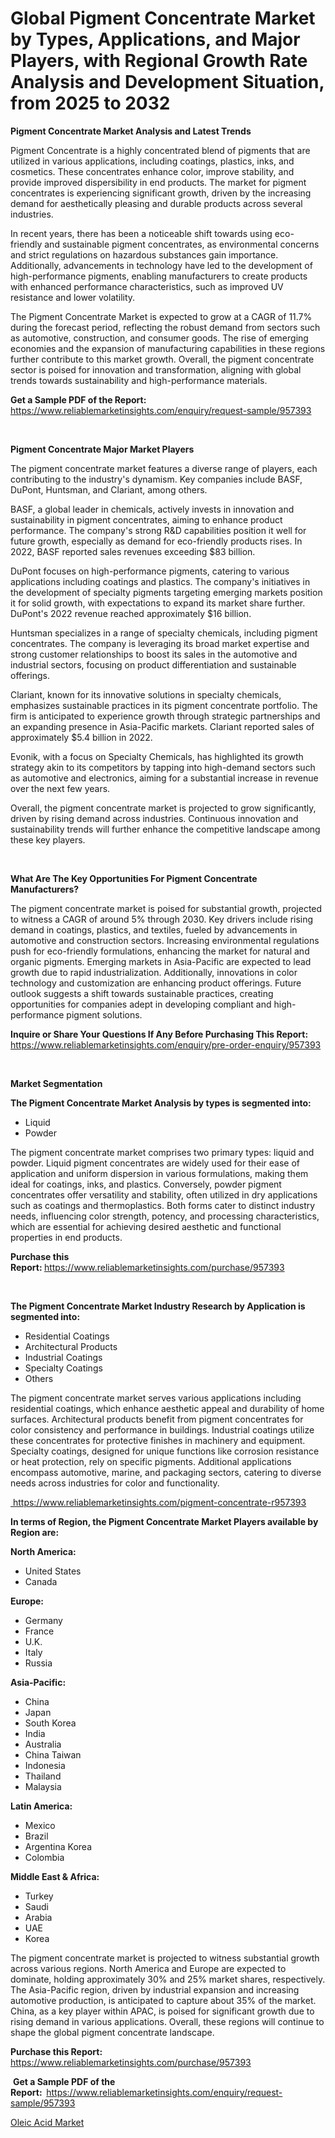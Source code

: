 <p><h1>Global Pigment Concentrate Market by Types, Applications, and Major Players, with Regional Growth Rate Analysis and Development Situation, from 2025 to 2032</h1></p><p><strong>Pigment Concentrate Market Analysis and Latest Trends</strong></p>
<p><p>Pigment Concentrate is a highly concentrated blend of pigments that are utilized in various applications, including coatings, plastics, inks, and cosmetics. These concentrates enhance color, improve stability, and provide improved dispersibility in end products. The market for pigment concentrates is experiencing significant growth, driven by the increasing demand for aesthetically pleasing and durable products across several industries.</p><p>In recent years, there has been a noticeable shift towards using eco-friendly and sustainable pigment concentrates, as environmental concerns and strict regulations on hazardous substances gain importance. Additionally, advancements in technology have led to the development of high-performance pigments, enabling manufacturers to create products with enhanced performance characteristics, such as improved UV resistance and lower volatility.</p><p>The Pigment Concentrate Market is expected to grow at a CAGR of 11.7% during the forecast period, reflecting the robust demand from sectors such as automotive, construction, and consumer goods. The rise of emerging economies and the expansion of manufacturing capabilities in these regions further contribute to this market growth. Overall, the pigment concentrate sector is poised for innovation and transformation, aligning with global trends towards sustainability and high-performance materials.</p></p>
<p><strong>Get a Sample PDF of the Report:&nbsp;</strong> <a href="https://www.reliablemarketinsights.com/enquiry/request-sample/957393?utm_campaign=3523&utm_medium=2&utm_source=Github&utm_content=ia&utm_term=01042025&utm_id=pigment-concentrate">https://www.reliablemarketinsights.com/enquiry/request-sample/957393</a></p>
<p>&nbsp;</p>
<p><strong>Pigment Concentrate Major Market Players</strong></p>
<p><p>The pigment concentrate market features a diverse range of players, each contributing to the industry's dynamism. Key companies include BASF, DuPont, Huntsman, and Clariant, among others. </p><p>BASF, a global leader in chemicals, actively invests in innovation and sustainability in pigment concentrates, aiming to enhance product performance. The company's strong R&D capabilities position it well for future growth, especially as demand for eco-friendly products rises. In 2022, BASF reported sales revenues exceeding $83 billion.</p><p>DuPont focuses on high-performance pigments, catering to various applications including coatings and plastics. The company's initiatives in the development of specialty pigments targeting emerging markets position it for solid growth, with expectations to expand its market share further. DuPont's 2022 revenue reached approximately $16 billion.</p><p>Huntsman specializes in a range of specialty chemicals, including pigment concentrates. The company is leveraging its broad market expertise and strong customer relationships to boost its sales in the automotive and industrial sectors, focusing on product differentiation and sustainable offerings.</p><p>Clariant, known for its innovative solutions in specialty chemicals, emphasizes sustainable practices in its pigment concentrate portfolio. The firm is anticipated to experience growth through strategic partnerships and an expanding presence in Asia-Pacific markets. Clariant reported sales of approximately $5.4 billion in 2022.</p><p>Evonik, with a focus on Specialty Chemicals, has highlighted its growth strategy akin to its competitors by tapping into high-demand sectors such as automotive and electronics, aiming for a substantial increase in revenue over the next few years.</p><p>Overall, the pigment concentrate market is projected to grow significantly, driven by rising demand across industries. Continuous innovation and sustainability trends will further enhance the competitive landscape among these key players.</p></p>
<p>&nbsp;</p>
<p><strong>What Are The Key Opportunities For Pigment Concentrate Manufacturers?</strong></p>
<p><p>The pigment concentrate market is poised for substantial growth, projected to witness a CAGR of around 5% through 2030. Key drivers include rising demand in coatings, plastics, and textiles, fueled by advancements in automotive and construction sectors. Increasing environmental regulations push for eco-friendly formulations, enhancing the market for natural and organic pigments. Emerging markets in Asia-Pacific are expected to lead growth due to rapid industrialization. Additionally, innovations in color technology and customization are enhancing product offerings. Future outlook suggests a shift towards sustainable practices, creating opportunities for companies adept in developing compliant and high-performance pigment solutions.</p></p>
<p><strong>Inquire or Share Your Questions If Any Before Purchasing This Report:</strong> <a href="https://www.reliablemarketinsights.com/enquiry/pre-order-enquiry/957393?utm_campaign=3523&utm_medium=2&utm_source=Github&utm_content=ia&utm_term=01042025&utm_id=pigment-concentrate">https://www.reliablemarketinsights.com/enquiry/pre-order-enquiry/957393</a></p>
<p>&nbsp;</p>
<p><strong>Market Segmentation</strong></p>
<p><strong>The Pigment Concentrate Market Analysis by types is segmented into:</strong></p>
<p><ul><li>Liquid</li><li>Powder</li></ul></p>
<p><p>The pigment concentrate market comprises two primary types: liquid and powder. Liquid pigment concentrates are widely used for their ease of application and uniform dispersion in various formulations, making them ideal for coatings, inks, and plastics. Conversely, powder pigment concentrates offer versatility and stability, often utilized in dry applications such as coatings and thermoplastics. Both forms cater to distinct industry needs, influencing color strength, potency, and processing characteristics, which are essential for achieving desired aesthetic and functional properties in end products.</p></p>
<p><strong>Purchase this Report:&nbsp;</strong><a href="https://www.reliablemarketinsights.com/purchase/957393?utm_campaign=3523&utm_medium=2&utm_source=Github&utm_content=ia&utm_term=01042025&utm_id=pigment-concentrate">https://www.reliablemarketinsights.com/purchase/957393</a></p>
<p>&nbsp;</p>
<p><strong>The Pigment Concentrate Market Industry Research by Application is segmented into:</strong></p>
<p><ul><li>Residential Coatings</li><li>Architectural Products</li><li>Industrial Coatings</li><li>Specialty Coatings</li><li>Others</li></ul></p>
<p><p>The pigment concentrate market serves various applications including residential coatings, which enhance aesthetic appeal and durability of home surfaces. Architectural products benefit from pigment concentrates for color consistency and performance in buildings. Industrial coatings utilize these concentrates for protective finishes in machinery and equipment. Specialty coatings, designed for unique functions like corrosion resistance or heat protection, rely on specific pigments. Additional applications encompass automotive, marine, and packaging sectors, catering to diverse needs across industries for color and functionality.</p></p>
<p><a href="https://www.reliablemarketinsights.com/pigment-concentrate-r957393?utm_campaign=3523&utm_medium=2&utm_source=Github&utm_content=ia&utm_term=01042025&utm_id=pigment-concentrate">&nbsp;https://www.reliablemarketinsights.com/pigment-concentrate-r957393</a></p>
<p><strong>In terms of Region, the Pigment Concentrate Market Players available by Region are:</strong></p>
<p>
    <p> <strong> North America: </strong>
        <ul>
            <li>United States</li>
            <li>Canada</li>
        </ul>
        </p> 
    <p> <strong> Europe: </strong>
        <ul>
            <li>Germany</li>
            <li>France</li>
            <li>U.K.</li>
            <li>Italy</li>
            <li>Russia</li>
        </ul>
        </p> 
    <p> <strong> Asia-Pacific: </strong>
        <ul>
            <li>China</li>
            <li>Japan</li>
            <li>South Korea</li>
            <li>India</li>
            <li>Australia</li>
            <li>China Taiwan</li>
            <li>Indonesia</li>
            <li>Thailand</li>
            <li>Malaysia</li>
        </ul>
        </p> 
    <p> <strong> Latin America: </strong>
        <ul>
            <li>Mexico</li>
            <li>Brazil</li>
            <li>Argentina Korea</li>
            <li>Colombia</li>
        </ul>
        </p> 
    <p> <strong> Middle East & Africa: </strong>
        <ul>
            <li>Turkey</li>
            <li>Saudi</li>
            <li>Arabia</li>
            <li>UAE</li>
            <li>Korea</li>
        </ul>
    </p>
    </p>
<p><p>The pigment concentrate market is projected to witness substantial growth across various regions. North America and Europe are expected to dominate, holding approximately 30% and 25% market shares, respectively. The Asia-Pacific region, driven by industrial expansion and increasing automotive production, is anticipated to capture about 35% of the market. China, as a key player within APAC, is poised for significant growth due to rising demand in various applications. Overall, these regions will continue to shape the global pigment concentrate landscape.</p></p>
<p><strong>Purchase this Report: </strong><a href="https://www.reliablemarketinsights.com/purchase/957393?utm_campaign=3523&utm_medium=2&utm_source=Github&utm_content=ia&utm_term=01042025&utm_id=pigment-concentrate">https://www.reliablemarketinsights.com/purchase/957393</a></p>
<p>&nbsp;<strong>Get a Sample PDF of the Report:&nbsp;&nbsp;</strong><a href="https://www.reliablemarketinsights.com/enquiry/request-sample/957393?utm_campaign=3523&utm_medium=2&utm_source=Github&utm_content=ia&utm_term=01042025&utm_id=pigment-concentrate">https://www.reliablemarketinsights.com/enquiry/request-sample/957393</a></p>
<p><strong></strong></p>
<p><p><a href="https://github.com/anesimazikpd/Market-Research-Report-List-1/blob/main/oleic-acid-market.md?utm_campaign=3523&utm_medium=2&utm_source=Github&utm_content=ia&utm_term=01042025&utm_id=pigment-concentrate">Oleic Acid Market</a></p></p>